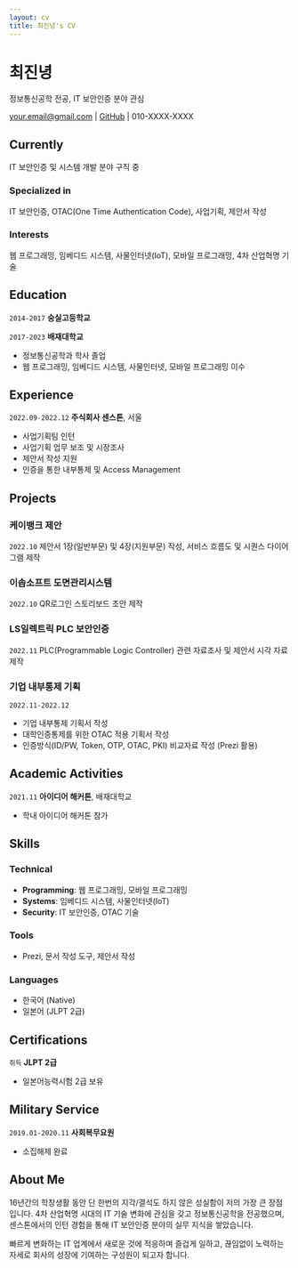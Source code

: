 ```yaml
---
layout: cv
title: 최진녕's CV
---
```

# 최진녕
정보통신공학 전공, IT 보안인증 분야 관심

<div id="webaddress">
<a href="your.email@gmail.com">your.email@gmail.com</a>
| <a href="https://github.com/cjs100412">GitHub</a>
| 010-XXXX-XXXX
</div>


## Currently

IT 보안인증 및 시스템 개발 분야 구직 중


### Specialized in

IT 보안인증, OTAC(One Time Authentication Code), 사업기획, 제안서 작성


### Interests

웹 프로그래밍, 임베디드 시스템, 사물인터넷(IoT), 모바일 프로그래밍, 4차 산업혁명 기술


## Education

`2014-2017`
**숭실고등학교**

`2017-2023`
**배재대학교**
- 정보통신공학과 학사 졸업
- 웹 프로그래밍, 임베디드 시스템, 사물인터넷, 모바일 프로그래밍 이수


## Experience

`2022.09-2022.12`
**주식회사 센스톤**, 서울
- 사업기획팀 인턴
- 사업기획 업무 보조 및 시장조사
- 제안서 작성 지원
- 인증을 통한 내부통제 및 Access Management


## Projects

### 케이뱅크 제안
`2022.10`
제안서 1장(일반부문) 및 4장(지원부문) 작성, 서비스 흐름도 및 시퀀스 다이어그램 제작

### 이솝소프트 도면관리시스템
`2022.10`
QR로그인 스토리보드 초안 제작

### LS일렉트릭 PLC 보안인증
`2022.11`
PLC(Programmable Logic Controller) 관련 자료조사 및 제안서 시각 자료 제작

### 기업 내부통제 기획
`2022.11-2022.12`
- 기업 내부통제 기획서 작성
- 대학인증통제를 위한 OTAC 적용 기획서 작성
- 인증방식(ID/PW, Token, OTP, OTAC, PKI) 비교자료 작성 (Prezi 활용)


## Academic Activities

`2021.11`
**아이디어 해커톤**, 배재대학교
- 학내 아이디어 해커톤 참가


## Skills

### Technical
- **Programming**: 웹 프로그래밍, 모바일 프로그래밍
- **Systems**: 임베디드 시스템, 사물인터넷(IoT)
- **Security**: IT 보안인증, OTAC 기술

### Tools
- Prezi, 문서 작성 도구, 제안서 작성

### Languages
- 한국어 (Native)
- 일본어 (JLPT 2급)


## Certifications

`취득`
**JLPT 2급**
- 일본어능력시험 2급 보유


## Military Service

`2019.01-2020.11`
**사회복무요원**
- 소집해제 완료


## About Me

16년간의 학창생활 동안 단 한번의 지각/결석도 하지 않은 성실함이 저의 가장 큰 장점입니다. 
4차 산업혁명 시대의 IT 기술 변화에 관심을 갖고 정보통신공학을 전공했으며, 
센스톤에서의 인턴 경험을 통해 IT 보안인증 분야의 실무 지식을 쌓았습니다.

빠르게 변화하는 IT 업계에서 새로운 것에 적응하며 즐겁게 일하고, 
끊임없이 노력하는 자세로 회사의 성장에 기여하는 구성원이 되고자 합니다.


<!-- ### Footer

Last updated: August 2025 -->
